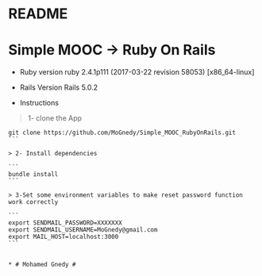 # README

# Simple MOOC -> Ruby On Rails

* Ruby version
  ruby 2.4.1p111 (2017-03-22 revision 58053) [x86_64-linux]
* Rails Version
  Rails 5.0.2
  
* Instructions

> 1- clone the App

````
git clone https://github.com/MoGnedy/Simple_MOOC_RubyOnRails.git
```

> 2- Install dependencies

```
bundle install
```
  
> 3-Set some environment variables to make reset password function work correctly

```
export SENDMAIL_PASSWORD=XXXXXXX
export SENDMAIL_USERNAME=MoGnedy@gmail.com
export MAIL_HOST=localhost:3000
```


* # Mohamed Gnedy #
